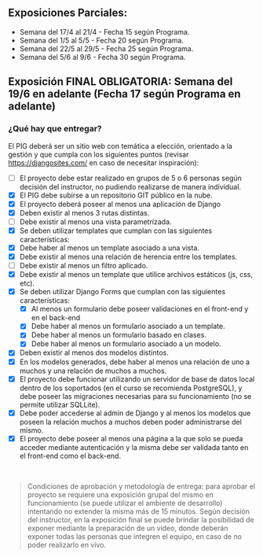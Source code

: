 ## Exposiciones Parciales:
- Semana del 17/4 al 21/4 - Fecha 15 según Programa.
- Semana del 1/5 al 5/5 - Fecha 20 según Programa.
- Semana del 22/5 al 29/5 - Fecha 25 según Programa.
- Semana del 5/6 al 9/6 - Fecha 30 según Programa.


##  Exposición FINAL OBLIGATORIA: Semana del 19/6 en adelante (Fecha 17 según Programa en adelante)
### ¿Qué hay que entregar?
El PIG deberá ser un sitio web con temática a elección, orientado a la gestión y que cumpla con los siguientes puntos (revisar https://djangosites.com/ en caso de necesitar inspiración):

* [ ] El proyecto debe estar realizado en grupos de 5 o 6 personas según decisión del instructor, no pudiendo realizarse de manera individual.
* [X] El PIG debe subirse a un repositorio GIT público en la nube.
* [X] El proyecto deberá poseer al menos una aplicación de Django
* [X] Deben existir al menos 3 rutas distintas.
* [ ] Debe existir al menos una vista parametrizada.
* [X] Se deben utilizar templates que cumplan con las siguientes características:
* [X] Debe haber al menos un template asociado a una vista.
* [X] Debe existir al menos una relación de herencia entre los templates.
* [ ] Debe existir al menos un filtro aplicado.
* [X] Debe existir al menos un template que utilice archivos estáticos (js, css, etc).
* [X] Se deben utilizar Django Forms que cumplan con las siguientes características:
    * [X] Al menos un formulario debe poseer validaciones en el front-end y en el back-end
    * [X] Debe haber al menos un formulario asociado a un template.
    * [X] Debe haber al menos un formulario basado en clases.
    * [X] Debe haber al menos un formulario asociado a un modelo.
* [X] Deben existir al menos dos modelos distintos.
* [X] En los modelos generados, debe haber al menos una relación de uno a muchos y una relación de muchos a muchos.
* [X] El proyecto debe funcionar utilizando un servidor de base de datos local dentro de los soportados (en el curso se recomienda PostgreSQL), y debe poseer las migraciones necesarias para su funcionamiento (no se permite utilizar SQLLite).
* [X] Debe poder accederse al admin de Django y al menos los modelos que poseen la relación muchos a muchos deben poder administrarse del mismo.
* [X] El proyecto debe poseer al menos una página a la que solo se pueda acceder mediante autenticación y la misma debe ser validada tanto en el front-end como el back-end.

<br>

> Condiciones de aprobación y metodología de entrega: para aprobar el proyecto se requiere una exposición grupal del mismo en funcionamiento (se puede utilizar el ambiente de desarrollo) intentando no extender la misma más de 15 minutos. Según decisión del instructor, en la exposición final se puede brindar la posibilidad de exponer mediante la preparación de un video, donde deberán exponer todas las personas que integren el equipo, en caso de no poder realizarlo en vivo.